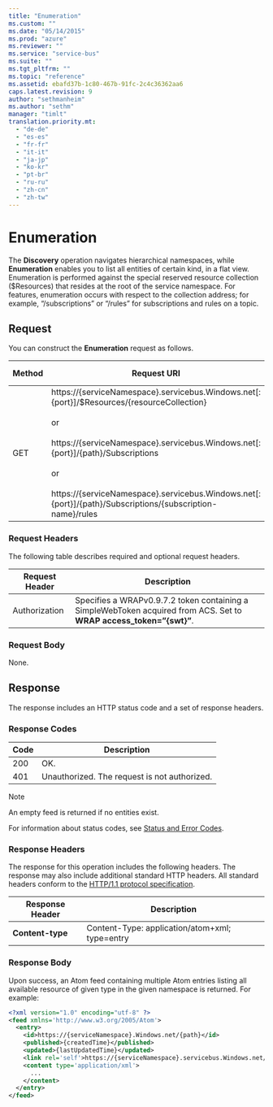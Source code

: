 ```yaml
---
title: "Enumeration"
ms.custom: ""
ms.date: "05/14/2015"
ms.prod: "azure"
ms.reviewer: ""
ms.service: "service-bus"
ms.suite: ""
ms.tgt_pltfrm: ""
ms.topic: "reference"
ms.assetid: ebafd37b-1c80-467b-91fc-2c4c36362aa6
caps.latest.revision: 9
author: "sethmanheim"
ms.author: "sethm"
manager: "timlt"
translation.priority.mt: 
  - "de-de"
  - "es-es"
  - "fr-fr"
  - "it-it"
  - "ja-jp"
  - "ko-kr"
  - "pt-br"
  - "ru-ru"
  - "zh-cn"
  - "zh-tw"
---
```

# Enumeration
The **Discovery** operation navigates hierarchical namespaces, while **Enumeration** enables you to list all entities of certain kind, in a flat view. Enumeration is performed against the special reserved resource collection ($Resources) that resides at the root of the service namespace. For features, enumeration occurs with respect to the collection address; for example, “/subscriptions” or “/rules” for subscriptions and rules on a topic.  
  
## Request  
 You can construct the **Enumeration** request as follows.  
  
|Method|Request URI|HTTP Version|  
|------------|-----------------|------------------|  
|GET|https://{serviceNamespace}.servicebus.Windows.net[:{port}]/$Resources/{resourceCollection}<br /><br /> or<br /><br /> https://{serviceNamespace}.servicebus.Windows.net[:{port}]/{path}/Subscriptions<br /><br /> or<br /><br /> https://{serviceNamespace}.servicebus.Windows.net[:{port}]/{path}/Subscriptions/{subscription-name}/rules|HTTP/1.1|  
  
### Request Headers  
 The following table describes required and optional request headers.  
  
|Request Header|Description|  
|--------------------|-----------------|  
|Authorization|Specifies a WRAPv0.9.7.2 token containing a SimpleWebToken acquired from ACS. Set to **WRAP access_token=”{swt}”**.|  
  
### Request Body  
 None.  
  
## Response  
 The response includes an HTTP status code and a set of response headers.  
  
### Response Codes  
  
|Code|Description|  
|----------|-----------------|  
|200|OK.|  
|401|Unauthorized. The request is not authorized.|  
  
> [!NOTE]
>  An empty feed is returned if no entities exist.  
  
 For information about status codes, see [Status and Error Codes](http://msdn.microsoft.com/library/dd179382.aspx).  
  
### Response Headers  
 The response for this operation includes the following headers. The response may also include additional standard HTTP headers. All standard headers conform to the [HTTP/1.1 protocol specification](http://go.microsoft.com/fwlink/?linkid=150478).  
  
|Response Header|Description|  
|---------------------|-----------------|  
|**Content-type**|Content-Type: application/atom+xml; type=entry|  
  
### Response Body  
 Upon success, an Atom feed containing multiple Atom entries listing all available resource of given type in the given namespace is returned. For example:  
  
```xml  
<?xml version="1.0" encoding="utf-8" ?>  
<feed xmlns='http://www.w3.org/2005/Atom'>  
  <entry>  
    <id>https://{serviceNamespace}.Windows.net/{path}</id>  
    <published>{createdTime}</published>  
    <updated>{lastUpdatedTime}</updated>  
    <link rel='self'>https://{serviceNamespace}.servicebus.Windows.net/{path}</link>  
    <content type='application/xml'>  
      ...  
    </content>  
  </entry>  
</feed>  
```